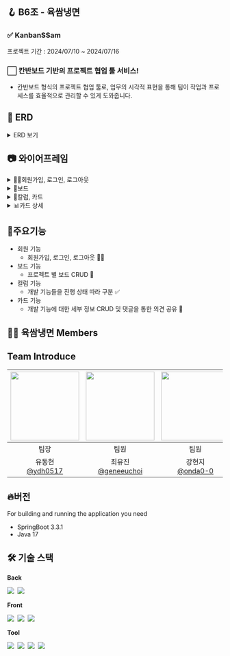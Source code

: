 ## 🪝 B6조 - 육쌈냉면

### ✅ KanbanSSam

프로젝트 기간 : 2024/07/10 ~ 2024/07/16

### ⬜ 칸반보드 기반의 프로젝트 협업 툴 서비스!

- 칸반보드 형식의 프로젝트 협업 툴로, 업무의 시각적 표현을 통해 팀이 작업과 프로세스를 효율적으로 관리할 수 있게 도와줍니다.

## 💬 ERD
<details>
<summary> ERD 보기 </summary>

<p>
<img src="https://teamsparta.notion.site/image/https%3A%2F%2Fprod-files-secure.s3.us-west-2.amazonaws.com%2F83c75a39-3aba-4ba4-a792-7aefe4b07895%2Fd54afd9b-fc7c-4119-9a6f-9549bf963497%2FCopy_of_KanbanBoard.png?table=block&id=7b8986aa-b1b9-4371-8f44-9a8f9601fb8c&spaceId=83c75a39-3aba-4ba4-a792-7aefe4b07895&width=2000&userId=&cache=v2" width= 700px>
</p>
</details>

## 📷 와이어프레임
<details>
<summary> 👨‍🦲회원가입, 로그인, 로그아웃 </summary>

<p>
<img src="https://www.notion.so/image/https%3A%2F%2Fprod-files-secure.s3.us-west-2.amazonaws.com%2F83c75a39-3aba-4ba4-a792-7aefe4b07895%2Fd5abede8-a3c8-41e1-afdd-7b2b8aa13b8f%2F%25ED%259A%258C%25EC%259B%2590%25EB%25A1%259D%25EB%25A1%259C%25EC%2595%2584.png?table=block&id=2e02481a-8bc2-47fd-98a9-203653ddae4e&spaceId=83c75a39-3aba-4ba4-a792-7aefe4b07895&width=2000&userId=fa8c17e6-ea5a-43ec-9632-2aedfa649e19&cache=v2" width= 700px>
</p>
</details>

<details>
<summary> 🔲보드 </summary>

<p>
<img src="https://www.notion.so/image/https%3A%2F%2Fprod-files-secure.s3.us-west-2.amazonaws.com%2F83c75a39-3aba-4ba4-a792-7aefe4b07895%2F80805a6a-c8fc-4c32-b61b-13295a017a2c%2F%25EB%25B3%25B4%25EB%2593%259C_%25EC%2588%2598%25EC%25A0%2595.png?table=block&id=307592ef-6a5b-4040-a6e4-707505b31a57&spaceId=83c75a39-3aba-4ba4-a792-7aefe4b07895&width=2000&userId=fa8c17e6-ea5a-43ec-9632-2aedfa649e19&cache=v2" width= 700px>
</p>
</details>

<details>
<summary> 📑칼럼, 카드 </summary>

<p>
<img src="https://www.notion.so/image/https%3A%2F%2Fprod-files-secure.s3.us-west-2.amazonaws.com%2F83c75a39-3aba-4ba4-a792-7aefe4b07895%2F36d77c9a-9961-4d1d-9b5b-6d0f7b8ee66d%2F%25EC%25B9%25BC%25EB%259F%25BC_%25EC%2588%2598%25EC%25A0%2595.png?table=block&id=fb1eb211-34b7-4367-96ad-1df35903bcef&spaceId=83c75a39-3aba-4ba4-a792-7aefe4b07895&width=2000&userId=fa8c17e6-ea5a-43ec-9632-2aedfa649e19&cache=v2" width= 700px>
</p>
</details>

<details>
<summary> 📊카드 상세 </summary>

<p>
<img src="https://www.notion.so/image/https%3A%2F%2Fprod-files-secure.s3.us-west-2.amazonaws.com%2F83c75a39-3aba-4ba4-a792-7aefe4b07895%2F6cdb28ce-c0a6-433a-a666-b6a5bb51a81e%2F%25EC%25B9%25B4%25EB%2593%259C_%25EC%2583%2581%25EC%2584%25B8.png?table=block&id=fbb77ba9-84d0-46c6-914f-a55325621bdf&spaceId=83c75a39-3aba-4ba4-a792-7aefe4b07895&width=1680&userId=fa8c17e6-ea5a-43ec-9632-2aedfa649e19&cache=v2" width= 700px>
</p>
</details>


## 💬주요기능

- 회원 기능
  - 회원가입, 로그인, 로그아웃 👨‍🦲
- 보드 기능
  - 프로젝트 별 보드 CRUD 🔧
- 컬럼 기능
  - 개발 기능들을 진행 상태 따라 구분 ✅
- 카드 기능
  - 개발 기능에 대한 세부 정보 CRUD 및 댓글을 통한 의견 공유 📃



## 🥩🍜 육쌈냉면 Members

## Team Introduce


| <img src ="https://avatars.githubusercontent.com/u/64765991?v=4" width="160px" height="160px"> | <img src ="https://avatars.githubusercontent.com/u/100894921?v=4" width="160px" height="160px"> | <img src ="https://avatars.githubusercontent.com/u/102335813?v=4" width="160px" height="160px"> | <img src ="https://avatars.githubusercontent.com/u/162704734?v=4" width="160px" height="160px"> | <img src ="https://avatars.githubusercontent.com/u/165247479?v=4" width="160px" height="160px"> |
|:-------------------------------------------------------------------------------------------------------------------------:|:----------------------------------------------------------------------------------------------------------------------------------------------------------------:|:----------------------------------------------------------------------------------------------------------------------------------------------------------------:|:----------------------------------------------------------------------------------------------------------------------------------------------------------------:|:----------------------------------------------------------------------------------------------------------------------------------------------------------------:|
|                                                                             팀장                                       |                                                                                팀원                                                                                |                                                                                팀원                                                                                |                                                                                팀원                                                                                |                                                                                팀원                                                                                |
|                                                          유동현<br>[@ydh0517](https://github.com/ydh5017)                    |                                                       최유진<br>[@geneeuchoi](https://github.com/geneeuchoi)                                                        |                                                         강현지<br>[@onda0-0](https://github.com/onda0-0)                                                          |                                                          김우석<br>[@Wooseok1213](https://github.com/Wooseok1213)                                                           |                                                         손아엘<br>[@Luel1197](https://github.com/Luel1197)                                                          |

## 🔥버전
For building and running the application you need

- SpringBoot 3.3.1
- Java 17

## 🛠️ 기술 스택

**Back**


<img src="https://img.shields.io/badge/Spring Boot-6DB33F?style=flat-square&logo=springboot&logoColor=white">&nbsp;
<img src="https://img.shields.io/badge/Spring Security-6DB33F?style=flat-square&logo=springsecurity&logoColor=white">&nbsp;
<br>

**Front**

<img src="https://img.shields.io/badge/HTML5-E34F26?style=flat-square&logo=html5&logoColor=white">&nbsp;
<img src="https://img.shields.io/badge/CSS-1572B6?style=flat-square&logo=css3&logoColor=white">&nbsp;
<img src="https://img.shields.io/badge/JavaScript-F7DF1E?style=flat-square&logo=javascript&logoColor=black">&nbsp;
<br>

**Tool**

<img src="https://img.shields.io/badge/git-F05032?style=flat-square&logo=git&logoColor=white">&nbsp;
<img src="https://img.shields.io/badge/IntelliJ IDEA-000000?style=flat-square&logo=IntelliJ IDEA&logoColor=white">&nbsp;
<img src="https://img.shields.io/badge/Github-181717?style=flat-square&logo=github&logoColor=white">&nbsp;
<img src="https://img.shields.io/badge/Slack-4A154B?style=flat-square&logo=Slack&logoColor=white">
<br>

